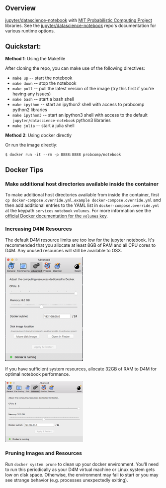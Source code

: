 ## Overview

[jupyter/datascience-notebook](https://hub.docker.com/r/jupyter/datascience-notebook/) with
[MIT Probabilistic Computing Project](http://probcomp.org/) libraries. See the
[jupyter/datascience-notebook](https://hub.docker.com/r/jupyter/datascience-notebook/)
repo's documentation for various runtime options.

## Quickstart:

__Method 1__: Using the Makefile

After cloning the repo, you can make use of the following directives:

* `make up` -- start the notebook
* `make down` -- stop the notebook
* `make pull` -- pull the latest version of the image (try this first if you're having any issues)
* `make bash` -- start a bash shell
* `make ipython` -- start an ipython2 shell with access to probcomp python2 libraries
* `make ipython3` -- start an ipython3 shell with access to the default `jupyter/datascience-notebook` python3 libraries
* `make julia` -- start a julia shell

__Method 2__: Using docker directly

Or run the image directly:

```
$ docker run -it --rm -p 8888:8888 probcomp/notebook
```

## Docker Tips

### Make additional host directories available inside the container

To make additional host directories available from inside the container, first `cp docker-compose.override.yml.example docker-compose.override.yml` and then add additional entries to the YAML list in `docker-compose.override.yml` at the keypath `services` `notebook` `volumes`. For more information see the [official Docker documentation for the `volumes` key](https://docs.docker.com/compose/compose-file/#volumes).

### Increasing D4M Resources

The default D4M resource limits are too low for the jupyter notebook. It's recommended that you allocate at least 8GB of RAM and all CPU cores to D4M. Any unused resources will still be available to OSX.

<img src="https://github.com/probcomp/notebook/blob/master/files/resources.png" width="250">

If you have sufficient system resources, allocate 32GB of RAM to D4M for optimal notebook performance.

<img src="https://github.com/probcomp/notebook/blob/master/files/resources_high.png" width="250">

### Pruning Images and Resources

Run `docker system prune` to clean up your docker environment. You'll need to run this periodically as your D4M virtual machine or Linux system gets low on disk space. Otherwise, the environment may fail to start or you may see strange behavior (e.g. processes unexpectedly exiting).
